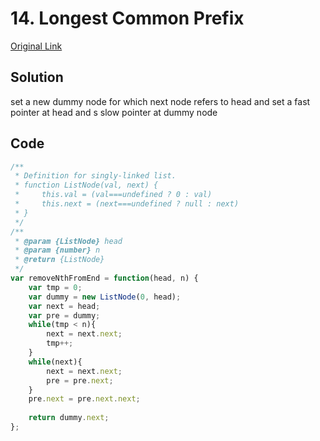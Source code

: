 
# 14. Longest Common Prefix

[Original Link](https://leetcode.com/problems/3sum/)


## Solution
set a new dummy node for which next node refers to head
and set a fast pointer at head and s slow pointer at dummy node


## Code
```javascript
/**
 * Definition for singly-linked list.
 * function ListNode(val, next) {
 *     this.val = (val===undefined ? 0 : val)
 *     this.next = (next===undefined ? null : next)
 * }
 */
/**
 * @param {ListNode} head
 * @param {number} n
 * @return {ListNode}
 */
var removeNthFromEnd = function(head, n) {
    var tmp = 0;
    var dummy = new ListNode(0, head);
    var next = head;
    var pre = dummy;
    while(tmp < n){
        next = next.next;
        tmp++;
    }
    while(next){
        next = next.next;
        pre = pre.next;
    }
    pre.next = pre.next.next;
    
    return dummy.next;
};
```
